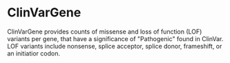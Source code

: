 # ClinVarGene

ClinVarGene provides counts of missense and loss of function (LOF) variants per gene, that have a significance of "Pathogenic" found in ClinVar. 
LOF variants include nonsense, splice acceptor, splice donor, frameshift, or an initiatior codon.